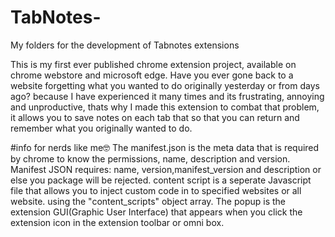 # TabNotes-
My folders for the development of Tabnotes extensions

This is my first ever published chrome extension project, available on chrome webstore and microsoft edge. Have you ever gone back to a website forgetting what you wanted to do originally yesterday or from days ago? because I have experienced it many times and its frustrating, annoying and unproductive, thats why I made this extension to combat that problem, it allows you to save notes on each tab that so that you can return and remember what you originally wanted to do.

#info for nerds like me🤓
The manifest.json is the meta data that is required by chrome to know the permissions, name, description and version. Manifest JSON requires: name, version,manifest_version and description or else you package will be rejected.
content script is a seperate Javascript file that allows you to inject custom code in to specified websites or all website. using the "content_scripts" object array.
The popup is the extension GUI(Graphic User Interface) that appears when you click the extension icon in the extension toolbar or omni box.


